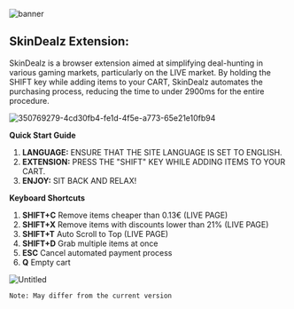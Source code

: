 

![banner](https://github.com/user-attachments/assets/5458e50f-7375-4232-9c84-5ef6684f7402)




## SkinDealz Extension:

SkinDealz is a browser extension aimed at simplifying deal-hunting in various gaming markets, particularly on the LIVE market. By holding the SHIFT key while adding items to your CART, SkinDealz automates the purchasing process, reducing the time to under 2900ms for the entire procedure.

![350769279-4cd30fb4-fe1d-4f5e-a773-65e21e10fb94](https://github.com/user-attachments/assets/042e0ded-e83c-4bcc-a749-62fdae448d5d)


**Quick Start Guide**  
1. **LANGUAGE:** ENSURE THAT THE SITE LANGUAGE IS SET TO ENGLISH.  
2. **EXTENSION:** PRESS THE "SHIFT" KEY WHILE ADDING ITEMS TO YOUR CART.  
3. **ENJOY:** SIT BACK AND RELAX!  

**Keyboard Shortcuts**  
1. **SHIFT+C** Remove items cheaper than 0.13€ (LIVE PAGE)  
2. **SHIFT+X** Remove items with discounts lower than 21% (LIVE PAGE)  
3. **SHIFT+T** Auto Scroll to Top (LIVE PAGE)
4. **SHIFT+D** Grab multiple items at once
5. **ESC** Cancel automated payment process
6. **Q** Empty cart  

![Untitled](https://github.com/user-attachments/assets/23e25ba4-73e6-44af-86e4-67fdd0bd03e3)


```
Note: May differ from the current version
```
